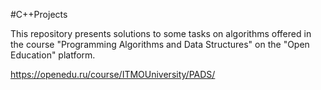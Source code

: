 #C++Projects

This repository presents solutions to some tasks on algorithms offered in the course "Programming Algorithms and Data Structures" on the "Open Education" platform.

https://openedu.ru/course/ITMOUniversity/PADS/
